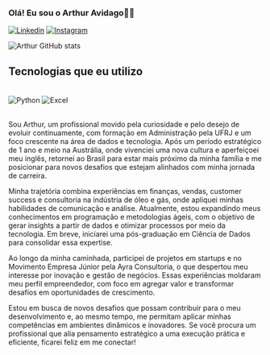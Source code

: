 
### Olá! Eu sou o Arthur Avidago👋🏼

[![Linkedin](https://img.shields.io/badge/LinkedIn-0077B5?style=for-the-badge&logo=linkedin&logoColor=white)](www.linkedin.com/in/arthur-avidago012203/)
[![Instagram](https://img.shields.io/badge/Instagram-E4405F?style=for-the-badge&logo=instagram&logoColor=white)](https://www.instagram.com/arthur.avidago/)

![Arthur GitHub stats](https://github-readme-stats.vercel.app/api?username=arthur423-arch&show_icons=true&theme=radical)

## Tecnologias que eu utilizo

<div style="display: inline_block"><br/>
    <img align="center" alt="Python" src="https://img.shields.io/badge/Python-3776AB?style=for-the-badge&logo=python&logoColor=white" />
    <img align="center" alt="Excel" src="(https://img.shields.io/badge/Microsoft_Excel-217346?style=for-the-badge&logo=microsoft-excel&logoColor=white" />
</div><br/>

Sou Arthur, um profissional movido pela curiosidade e pelo desejo de evoluir continuamente, com formação em Administração pela UFRJ e um foco crescente na área de dados e tecnologia. Após um período estratégico de 1 ano e meio na Austrália, onde vivenciei uma nova cultura e aperfeiçoei meu inglês, retornei ao Brasil para estar mais próximo da minha família e me posicionar para novos desafios que estejam alinhados com minha jornada de carreira.

Minha trajetória combina experiências em finanças, vendas, customer success e consultoria na indústria de óleo e gás, onde apliquei minhas habilidades de comunicação e análise. Atualmente, estou expandindo meus conhecimentos em programação e metodologias ágeis, com o objetivo de gerar insights a partir de dados e otimizar processos por meio da tecnologia. Em breve, iniciarei uma pós-graduação em Ciência de Dados para consolidar essa expertise.

Ao longo da minha caminhada, participei de projetos em startups e no Movimento Empresa Júnior pela Ayra Consultoria, o que despertou meu interesse por inovação e gestão de negócios. Essas experiências moldaram meu perfil empreendedor, com foco em agregar valor e transformar desafios em oportunidades de crescimento.

Estou em busca de novos desafios que possam contribuir para o meu desenvolvimento e, ao mesmo tempo, me permitam aplicar minhas competências em ambientes dinâmicos e inovadores. Se você procura um profissional que alia pensamento estratégico a uma execução prática e eficiente, ficarei feliz em me conectar!
